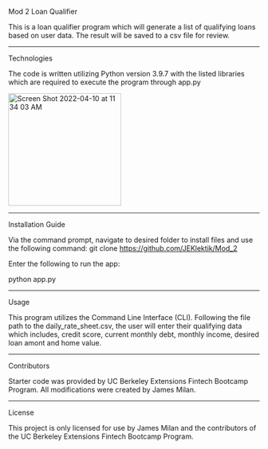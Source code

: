Mod 2 Loan Qualifier

This is a loan qualifier program which will generate a list of qualifying loans based on user data.  The result will be saved to a csv file for review.

---

Technologies

The code is written utilizing Python version 3.9.7 with the listed libraries which are required to execute the program through app.py

<img width="226" alt="Screen Shot 2022-04-10 at 11 34 03 AM" src="https://user-images.githubusercontent.com/101614932/162634449-42cc7441-0e94-40d9-b45d-45bdc7933c44.png">

---

Installation Guide

Via the command prompt, navigate to desired folder to install files and use the following command:
  git clone https://github.com/JEKlektik/Mod_2
  
Enter the following to run the app:
  
  python app.py

---

Usage

This program utilizes the Command Line Interface (CLI).  Following the file path to the daily_rate_sheet.csv, the user will enter their qualifying data which includes, credit score, current monthly debt, monthly income, desired loan amont and home value.

---

Contributors

Starter code was provided by UC Berkeley Extensions Fintech Bootcamp Program.  All modifications were created by James Milan.

---

License

This project is only licensed for use by James Milan and the contributors of the UC Berkeley Extensions Fintech Bootcamp Program.

